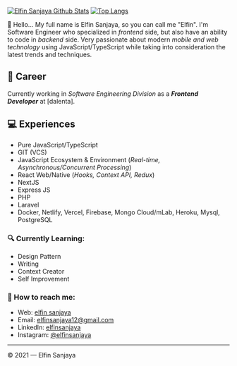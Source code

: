 [![Elfin Sanjaya Github Stats](https://github-readme-stats.vercel.app/api?username=elfinsanjaya12&count_private=true&theme=default&show_icons=true)](https://github.com/elfinsanjaya12)
[![Top Langs](https://github-readme-stats.vercel.app/api/top-langs/?username=elfinsanjaya12&layout=compact)](https://github.com/elfinsanjaya12)
<br>

👋 Hello... My full name is Elfin Sanjaya, so you can call me "Elfin". I'm Software Engineer who specialized in *frontend* side, but also have an ability to code in *backend* side. Very passionate about modern *mobile and web technology* using JavaScript/TypeScript while taking into consideration the latest trends and techniques.

## 💼 Career
Currently working in *Software Engineering Division* as a ***Frontend Developer*** at [dalenta].

## 💻 Experiences
- Pure JavaScript/TypeScript
- GIT (VCS)
- JavaScript Ecosystem & Environment (*Real-time, Asynchronous/Concurrent Processing*)
- React Web/Native (*Hooks, Context API, Redux*)
- NextJS
- Express JS
- PHP
- Laravel
- Docker, Netlify, Vercel, Firebase, Mongo Cloud/mLab, Heroku, Mysql, PostgreSQL

### 🔍 Currently Learning:
- Design Pattern
- Writing
- Context Creator
- Self Improvement

### 🚀 How to reach me:
- Web: [elfin sanjaya](https://elfinsanjaya12.github.io)
- Email: [elfinsanjaya12@gmail.com](elfinsanjaya12@gmail.com)
- LinkedIn: [elfinsanjaya](https://www.linkedin.com/in/elfin-sanjaya-15a266176/)
- Instagram: [@elfinsanjaya](https://www.instagram.com/elfinsanjaya12/)

---

© 2021 — Elfin Sanjaya
